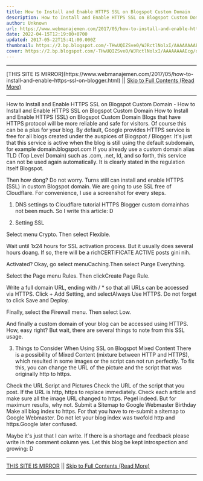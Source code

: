```yaml
---
title: How to Install and Enable HTTPS SSL on Blogspot Custom Domain
description: How to Install and Enable HTTPS SSL on Blogspot Custom Domain
author: Unknown
url: https://www.webmanajemen.com/2017/05/how-to-install-and-enable-https-ssl-on-blogger.html
date: 2022-04-15T12:19:00+0700
updated: 2017-05-22T15:41:00.000Z
thumbnail: https://2.bp.blogspot.com/-THwUQIZSve0/WJRctlNolxI/AAAAAAAAEcg/dIQv0GpStXkwgpoAFZFdWefnzy8DJkTmACPcB/s1600/Cara%2BPasang%2Bdan%2BAktifkan%2BHTTPS%2B%2528SSL%2529%2Bdi%2BBlogspot%2BCustom%2BDomain%2B02.jpg
cover: https://2.bp.blogspot.com/-THwUQIZSve0/WJRctlNolxI/AAAAAAAAEcg/dIQv0GpStXkwgpoAFZFdWefnzy8DJkTmACPcB/s1600/Cara%2BPasang%2Bdan%2BAktifkan%2BHTTPS%2B%2528SSL%2529%2Bdi%2BBlogspot%2BCustom%2BDomain%2B02.jpg
---
```


<hr/> [THIS SITE IS MIRROR](https://www.webmanajemen.com/2017/05/how-to-install-and-enable-https-ssl-on-blogger.html) || <a href="https://www.webmanajemen.com/2017/05/how-to-install-and-enable-https-ssl-on-blogger.html" rel="follow" class="button" id="read-more">Skip to Full Contents (Read More)</a> <hr/> How to Install and Enable HTTPS SSL on Blogspot Custom Domain - How to Install and Enable HTTPS SSL on Blogspot Custom Domain How to Install and Enable HTTPS (SSL) on Blogspot Custom Domain
Blogs that have HTTPS protocol will be more reliable and safe for visitors. Of course this can be a plus for your blog.
By default, Google provides HTTPS service is free for all blogs created under the auspices of Blogspot / Blogger. It's just that this service is active when the blog is still using the default subdomain, for example domain.blogspot.com
If you already use a custom domain alias TLD (Top Level Domain) such as .com, .net, Id, and so forth, this service can not be used again automatically. It is clearly stated in the regulation itself Blogspot.


Then how dong?
Do not worry. Turns still can install and enable HTTPS (SSL) in custom Blogspot domain. We are going to use SSL free of Cloudflare. For convenience, I use a screenshot for every steps.

1. DNS settings to Cloudflare
tutorial HTTPS Blogger custom domainhas not been much. So I write this article: D



2. Setting SSL

Select menu Crypto. Then select Flexible.

Wait until 1x24 hours for SSL activation process. But it usually does several hours doang. If so, there will be a richCERTIFICATE ACTIVE posts gini nih.

Activated? Okay, go select menuCaching.Then select Purge Everything.

Select the Page menu Rules. Then clickCreate Page Rule.

Write a full domain URL, ending with / * so that all URLs can be accessed via HTTPS.
Click + Add Setting, and selectAlways Use HTTPS. Do not forget to click Save and Deploy.

Finally, select the Firewall menu. Then select Low.

And finally a custom domain of your blog can be accessed using HTTPS. How, easy right? But wait, there are several things to note from this SSL usage.

3. Things to Consider When Using SSL on Blogspot
Mixed Content
There is a possibility of Mixed Content (mixture between HTTP and HTTPS), which resulted in some images or the script can not run perfectly. To fix this, you can change the URL of the picture and the script that was originally http to https.

Check the URL Script and Pictures
Check the URL of the script that you post. If the URL is http, https to replace immediately.
Check each article and make sure all the image URL changed to https. Pegel indeed. But for maximum results, why not.
Submit a Sitemap to Google Webmaster Birthday
Make all blog index to https. For that you have to re-submit a sitemap to Google Webmaster. Do not let your blog index was twofold http and https.Google later confused.

Maybe it's just that I can write. If there is a shortage and feedback please write in the comment column yes. Let this blog be kept introspection and growing: D <hr/> [THIS SITE IS MIRROR](https://www.webmanajemen.com/2017/05/how-to-install-and-enable-https-ssl-on-blogger.html) || <a href="https://www.webmanajemen.com/2017/05/how-to-install-and-enable-https-ssl-on-blogger.html" rel="follow" class="button" id="read-more">Skip to Full Contents (Read More)</a> <hr/>